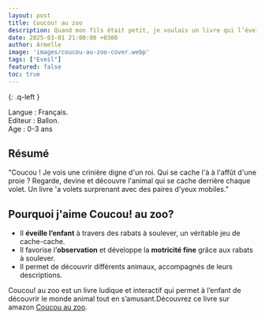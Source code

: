 ```yaml
---
layout: post
title: Coucou! au zoo 
description: Quand mon fils était petit, je voulais un livre qui l’éveille tout en lui faisant découvrir les animaux à travers de jolies descriptions et des rabats à soulever.
date: 2025-03-01 21:00:00 +0300
author: Armelle
image: 'images/coucou-au-zoo-cover.webp'
tags: ["Eveil"]
featured: false
toc: true
---
```


{: .q-left }

Langue : Français.     
Editeur : Ballon.   
Age : 0-3 ans

## Résumé

"Coucou ! Je vois une crinière digne d'un roi. Qui se cache l'à à l'affût d'une proie ? Regarde, devine et découvre l'animal qui se cache derrière chaque volet. Un livre 'a volets surprenant avec des paires d'yeux mobiles."

## Pourquoi j'aime Coucou! au zoo?

- Il **éveille l’enfant** à travers des rabats à soulever, un véritable jeu de cache-cache.
- Il favorise l’**observation** et développe la **motricité fine** grâce aux rabats à soulever.
- Il permet de découvrir différents animaux, accompagnés de leurs descriptions.

Coucou! au zoo est un livre ludique et interactif qui permet à l’enfant de découvrir le monde animal tout en s’amusant.Découvrez ce livre sur amazon [Coucou au zoo](https://amzn.to/3FYrH9Y). 

 




